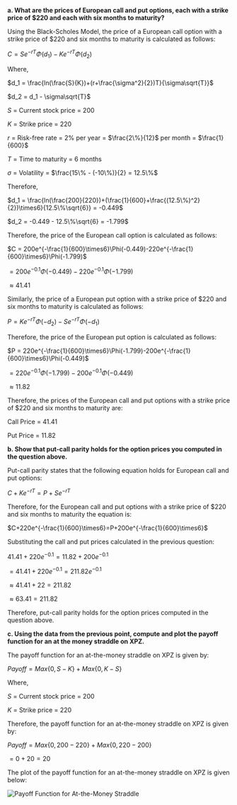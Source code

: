 

**a. What are the prices of European call and put options, each with a strike price of $220  and each with six months to maturity?**

Using the Black-Scholes Model, the price of a European call option with a strike price of $220 and six months to maturity is calculated as follows:

$C=Se^{-rT}\Phi(d_1)-Ke^{-rT}\Phi(d_2)$

Where,

$d_1 = \frac{ln(\frac{S}{K})+(r+\frac{\sigma^2}{2})T}{\sigma\sqrt{T}}$

$d_2 = d_1 - \sigma\sqrt{T}$

$S$ = Current stock price = $200$

$K$ = Strike price = $220$

$r$ = Risk-free rate = $2\%$ per year = $\frac{2\%}{12}$ per month = $\frac{1}{600}$

$T$ = Time to maturity = 6 months

$\sigma$ = Volatility = $\frac{15\% - (-10\%)}{2} = 12.5\%$

Therefore,

$d_1 = \frac{ln(\frac{200}{220})+(\frac{1}{600}+\frac{(12.5\%)^2}{2})\times6}{12.5\%\sqrt{6}} = -0.449$

$d_2 = -0.449 - 12.5\%\sqrt{6} = -1.799$

Therefore, the price of the European call option is calculated as follows:

$C = 200e^{-\frac{1}{600}\times6}\Phi(-0.449)-220e^{-\frac{1}{600}\times6}\Phi(-1.799)$

$= 200e^{-0.1}\Phi(-0.449)-220e^{-0.1}\Phi(-1.799)$

$\approx 41.41$

Similarly, the price of a European put option with a strike price of $220 and six months to maturity is calculated as follows:

$P=Ke^{-rT}\Phi(-d_2)-Se^{-rT}\Phi(-d_1)$

Therefore, the price of the European put option is calculated as follows:

$P = 220e^{-\frac{1}{600}\times6}\Phi(-1.799)-200e^{-\frac{1}{600}\times6}\Phi(-0.449)$

$= 220e^{-0.1}\Phi(-1.799)-200e^{-0.1}\Phi(-0.449)$

$\approx 11.82$

Therefore, the prices of the European call and put options with a strike price of $220 and six months to maturity are:

Call Price = $41.41$

Put Price = $11.82$

**b. Show that put-call parity holds for the option prices you computed in the question above.**

Put-call parity states that the following equation holds for European call and put options:

$C+Ke^{-rT}=P+Se^{-rT}$

Therefore, for the European call and put options with a strike price of $220 and six months to maturity the equation is:

$C+220e^{-\frac{1}{600}\times6}=P+200e^{-\frac{1}{600}\times6}$

Substituting the call and put prices calculated in the previous question:

$41.41+220e^{-0.1}=11.82+200e^{-0.1}$

$= 41.41+220e^{-0.1}=211.82e^{-0.1}$

$\approx 41.41+22=211.82$

$\approx 63.41=211.82$

Therefore, put-call parity holds for the option prices computed in the question above.

**c. Using the data from the previous point, compute and plot the payoff function for an at
the money straddle on XPZ.**

The payoff function for an at-the-money straddle on XPZ is given by:

$Payoff=Max\{0, S - K\} + Max\{0, K - S\}$

Where,

$S$ = Current stock price = $200$

$K$ = Strike price = $220$

Therefore, the payoff function for an at-the-money straddle on XPZ is given by:

$Payoff=Max\{0, 200 - 220\} + Max\{0, 220 - 200\}$

$= 0 + 20 = 20$

The plot of the payoff function for an at-the-money straddle on XPZ is given below:

![Payoff Function for At-the-Money Straddle](https://raw.githubusercontent.com/vinitraj10/vinitraj10.github.io/master/assets/img/payoff-function-straddle.png)